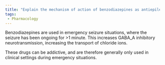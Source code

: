 ```yaml
---
title: "Explain the mechanism of action of benzodiazepines as antiepileptic drugs."
tags:
 - Pharmacology
---
```

Benzodiazepines are used in emergency seizure situations, where the seizure has been ongoing for >1 minute. This increases GABA_A inhibitory neurotransmission, increasing the transport of chloride ions. 

These drugs can be addictive, and are therefore generally only used in clinical settings during emergency situations. 
